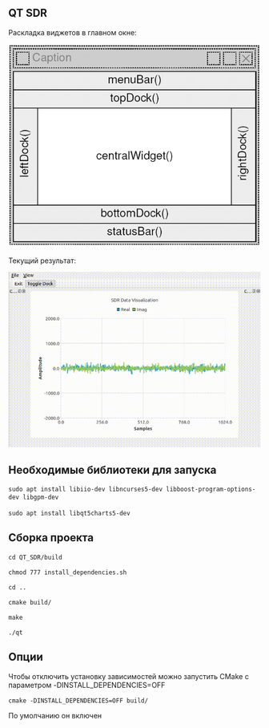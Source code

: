 ## QT SDR

Раскладка виджетов в главном окне:

<img src = "files/widget.png">

Текущий результат:

<img src = "files/spectrum.gif">

## Необходимые библиотеки для запуска

```
sudo apt install libiio-dev libncurses5-dev libboost-program-options-dev libgpm-dev

sudo apt install libqt5charts5-dev

```

## Сборка проекта

```
cd QT_SDR/build
```
```
chmod 777 install_dependencies.sh 
```
```
cd ..
```

```
cmake build/
```
```
make
```
```
./qt
```
## Опции

Чтобы отключить установку зависимостей можно запустить CMake с параметром -DINSTALL_DEPENDENCIES=OFF

```
cmake -DINSTALL_DEPENDENCIES=OFF build/
```

По умолчанию он включен